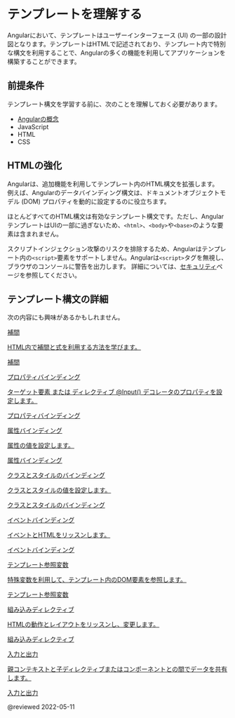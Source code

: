 # テンプレートを理解する

Angularにおいて、テンプレートはユーザーインターフェース (UI) の一部の設計図となります。テンプレートはHTMLで記述されており、テンプレート内で特別な構文を利用することで、Angularの多くの機能を利用してアプリケーションを構築することができます。

## 前提条件

テンプレート構文を学習する前に、次のことを理解しておく必要があります。

* [Angularの概念](guide/architecture)
* JavaScript
* HTML
* CSS

## HTMLの強化

Angularは、追加機能を利用してテンプレート内のHTML構文を拡張します。  
例えば、Angularのデータバインディング構文は、ドキュメントオブジェクトモデル (DOM) プロパティを動的に設定するのに役立ちます。

ほとんどすべてのHTML構文は有効なテンプレート構文です。ただし、AngularテンプレートはUIの一部に過ぎないため、`<html>`、`<body>`や`<base>`のような要素は含まれません。

<div class="alert is-important">

スクリプトインジェクション攻撃のリスクを排除するため、Angularはテンプレート内の`<script>`要素をサポートしません。Angularは`<script>`タグを無視し、ブラウザのコンソールに警告を出力します。
詳細については、[セキュリティ](guide/security)ページを参照してください。

</div>

## テンプレート構文の詳細

次の内容にも興味があるかもしれません。

<div class="card-container">
    <a href="guide/interpolation" class="docs-card" title="補間">
        <section>補間</section>
        <p>HTML内で補間と式を利用する方法を学びます。</p>
        <p class="card-footer">補間</p>
    </a>
    <a href="guide/property-binding" class="docs-card" title="プロパティバインディング">
        <section>プロパティバインディング</section>
        <p>ターゲット要素 または ディレクティブ @Input() デコレータのプロパティを設定します。</p>
        <p class="card-footer">プロパティバインディング</p>
    </a>
    <a href="guide/attribute-binding" class="docs-card" title="属性バインディング">
        <section>属性バインディング</section>
        <p>属性の値を設定します。</p>
        <p class="card-footer">属性バインディング</p>
    </a>
    <a href="guide/class-binding" class="docs-card" title="クラスとスタイルのバインディング">
        <section>クラスとスタイルのバインディング</section>
        <p>クラスとスタイルの値を設定します。</p>
        <p class="card-footer">クラスとスタイルのバインディング</p>
    </a>
    <a href="guide/event-binding" class="docs-card" title="イベントバインディング">
        <section>イベントバインディング</section>
        <p>イベントとHTMLをリッスンします。</p>
        <p class="card-footer">イベントバインディング</p>
    </a>
    <a href="guide/template-reference-variables" class="docs-card" title="テンプレート参照変数">
        <section>テンプレート参照変数</section>
        <p>特殊変数を利用して、テンプレート内のDOM要素を参照します。</p>
        <p class="card-footer">テンプレート参照変数</p>
    </a>
    <a href="guide/built-in-directives" class="docs-card" title="組み込みディレクティブ">
        <section>組み込みディレクティブ</section>
        <p>HTMLの動作とレイアウトをリッスンし、変更します。</p>
        <p class="card-footer">組み込みディレクティブ</p>
    </a>
    <a href="guide/inputs-outputs" class="docs-card" title="入力と出力">
        <section>入力と出力</section>
        <p>親コンテキストと子ディレクティブまたはコンポーネントとの間でデータを共有します。</p>
        <p class="card-footer">入力と出力</p>
    </a>
</div>

@reviewed 2022-05-11
